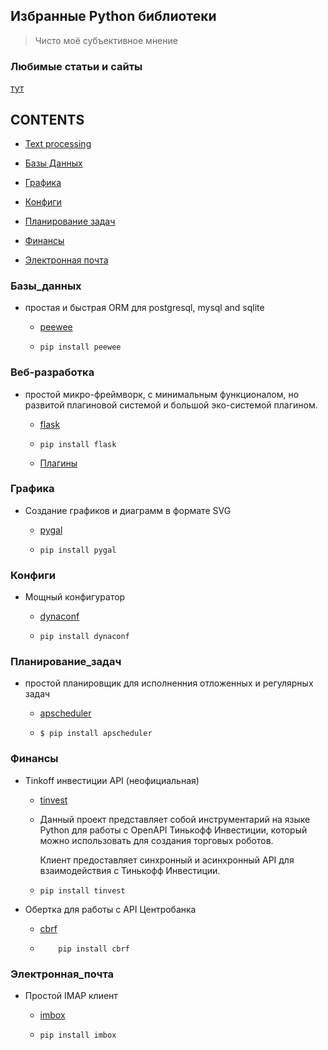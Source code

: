 


## Избранные Python библиотеки

> Чисто моё субъективное мнение



### Любимые статьи и сайты

[тут](SITE.md)

## CONTENTS

- [Text processing](./TEXT_PROCESSING.md)

- [Базы Данных](#Базы_данных)

- [Графика](#Графика)

- [Конфиги](#Конфиги)

- [Планирование задач](#Планирование_задач)

- [Финансы](#Финансы)

- [Электронная почта](#Электронная_почта)

  



### Базы_данных

- простая и быстрая ORM для postgresql, mysql and sqlite

  - [peewee](https://github.com/coleifer/peewee) 

  - ```
    pip install peewee
    ```



### Веб-разработка

- простой микро-фреймворк, с минимальным функционалом, но развитой плагиновой системой и большой эко-системой плагином.

  -  [flask](https://github.com/pallets/flask)

  - ```
    pip install flask
    ```

  - [Плагины](FLASK.md)



### Графика

- Создание графиков и диаграмм в формате SVG

  - [pygal](http://www.pygal.org/en/stable/)

  - ```
    pip install pygal
    ```



### Конфиги

- Мощный конфигуратор 

  - [dynaconf](https://github.com/rochacbruno/dynaconf)

  - ```
    pip install dynaconf
    ```



### Планирование_задач

- простой планировщик для  исполненния отложенных и регулярных задач

  - [apscheduler](https://github.com/agronholm/apscheduler)

  - ```
    $ pip install apscheduler
    ```



### Финансы
- Tinkoff инвестиции API (неофициальная)

  - [tinvest](https://github.com/daxartio/tinvest)

  - Данный проект представляет собой инструментарий на языке Python для работы с OpenAPI Тинькофф Инвестиции, который можно использовать для создания торговых роботов.

    Клиент предоставляет синхронный и асинхронный API для взаимодействия с Тинькофф Инвестиции.

  - ```
    pip install tinvest
    ```

- Обертка для работы с API Центробанка

  - [cbrf](https://github.com/egregors/cbrf)

  - ```
        pip install cbrf
    ```



### Электронная_почта

- Простой IMAP клиент

  - [imbox](https://github.com/martinrusev/imbox)

  - ```
    pip install imbox
    ```